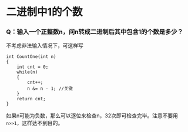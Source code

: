 # 二进制中1的个数

### Q：输入一个正整数n，问n转成二进制后其中包含1的个数是多少？

不考虑非法输入情况下，可这样写
```
int CountOne(int n)
{
    int cnt = 0;
    while(n) 
    {
        cnt++;
        n &= n - 1;	//关键
    }
    return cnt;
}
```

如果n可能为负数，那么可以逐位来检查n，32次即可检查完毕。注意不要用`n>>1`，这样达不到目的。